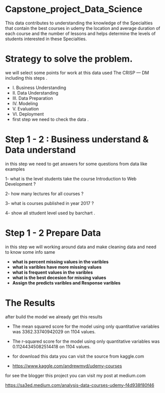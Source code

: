 # Capstone_project_Data_Science

This data contributes to understanding the knowledge of the Specialties that contain the best
courses in udemy the location and average duration of each course and the number of lessons and 
helps determine the levels of students interested in these Specialties.


# Strategy to solve the problem.


we will select some points for work at this data used The CRISP — DM including this steps .

- I. Business Understanding
- II. Data Understanding
- III. Data Preparation
- IV. Modeling
- V. Evaluation
- VI. Deployment
- first step we need to check the data .




# Step 1 - 2 : Business understand & Data understand

in this step we need to get answers for some questions from data like examples

1- what is the level students take the course Introduction to Web Development ?

2- how many lectures for all courses ?

3- what is courses published in year 2017  ?

4- show all sttudent level used by barchart .





#  Step 1 - 2 Prepare Data  

 in this step we will working around data and make cleaning data 
  and need to know some info same 
  
 - **what is percent missing values in the varibles**
 - **what is varibles have more missing values** 
 - **what is frequent values in the varibles**
 - **what is the best decesion for missing values**
 - **Assign the predicts varibles and Response varibles**





# The Results

after build the model we already get this results
- The mean squared score for the model using only quantitative variables was 3362.33740942029 on 1104 values.
- The r-squared score for the model using only quantitative variables was 0.11244345082514418 on 1104 values.


- for download this data you can visit the source from kaggle.com 

- https://www.kaggle.com/andrewmvd/udemy-courses



for see the blogger this project you can visit my post at medium.com

https://sa3ed.medium.com/analysis-data-courses-udemy-f4d938f80f46
